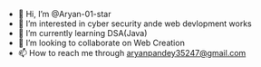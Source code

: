 - 👋 Hi, I’m @Aryan-01-star
- 👀 I’m interested in cyber security ande web devlopment works
- 🌱 I’m currently learning  DSA(Java)
- 💞️ I’m looking to collaborate on Web Creation
- 📫 How to reach me through aryanpandey35247@gmail.com

<!---
Aryan-01-star/Aryan-01-star is a ✨ special ✨ repository because its `README.md` (this file) appears on your GitHub profile.
You can click the Preview link to take a look at your changes.
--->
